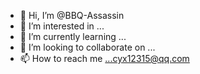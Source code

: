 - 👋 Hi, I’m @BBQ-Assassin
- 👀 I’m interested in ...
- 🌱 I’m currently learning ...
- 💞️ I’m looking to collaborate on ...
- 📫 How to reach me ...cyx12315@qq.com

<!---
BBQ-Assassin/BBQ-Assassin is a ✨ special ✨ repository because its `README.md` (this file) appears on your GitHub profile.
You can click the Preview link to take a look at your changes.
--->
